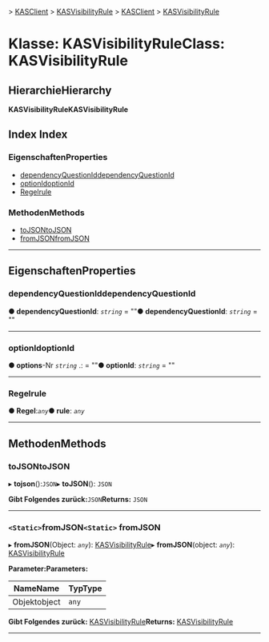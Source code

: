 <span data-ttu-id="93728-101">[](../README.md) > [KASClient](../modules/kasclient.md) > [KASVisibilityRule](../classes/kasclient.kasvisibilityrule.md)</span><span class="sxs-lookup"><span data-stu-id="93728-101">[](../README.md) > [KASClient](../modules/kasclient.md) > [KASVisibilityRule](../classes/kasclient.kasvisibilityrule.md)</span></span>

# <a name="class-kasvisibilityrule"></a><span data-ttu-id="93728-102">Klasse: KASVisibilityRule</span><span class="sxs-lookup"><span data-stu-id="93728-102">Class: KASVisibilityRule</span></span>

## <a name="hierarchy"></a><span data-ttu-id="93728-103">Hierarchie</span><span class="sxs-lookup"><span data-stu-id="93728-103">Hierarchy</span></span>

<span data-ttu-id="93728-104">**KASVisibilityRule**</span><span class="sxs-lookup"><span data-stu-id="93728-104">**KASVisibilityRule**</span></span>

## <a name="index"></a><span data-ttu-id="93728-105">Index </span><span class="sxs-lookup"><span data-stu-id="93728-105">Index</span></span>

### <a name="properties"></a><span data-ttu-id="93728-106">Eigenschaften</span><span class="sxs-lookup"><span data-stu-id="93728-106">Properties</span></span>

* [<span data-ttu-id="93728-107">dependencyQuestionId</span><span class="sxs-lookup"><span data-stu-id="93728-107">dependencyQuestionId</span></span>](kasclient.kasvisibilityrule.md#dependencyquestionid)
* [<span data-ttu-id="93728-108">optionId</span><span class="sxs-lookup"><span data-stu-id="93728-108">optionId</span></span>](kasclient.kasvisibilityrule.md#optionid)
* [<span data-ttu-id="93728-109">Regel</span><span class="sxs-lookup"><span data-stu-id="93728-109">rule</span></span>](kasclient.kasvisibilityrule.md#rule)
### <a name="methods"></a><span data-ttu-id="93728-110">Methoden</span><span class="sxs-lookup"><span data-stu-id="93728-110">Methods</span></span>

* [<span data-ttu-id="93728-111">toJSON</span><span class="sxs-lookup"><span data-stu-id="93728-111">toJSON</span></span>](kasclient.kasvisibilityrule.md#tojson)
* [<span data-ttu-id="93728-112">fromJSON</span><span class="sxs-lookup"><span data-stu-id="93728-112">fromJSON</span></span>](kasclient.kasvisibilityrule.md#fromjson)

---

## <a name="properties"></a><span data-ttu-id="93728-113">Eigenschaften</span><span class="sxs-lookup"><span data-stu-id="93728-113">Properties</span></span>

<a id="dependencyquestionid"></a>

###  <a name="dependencyquestionid"></a><span data-ttu-id="93728-114">dependencyQuestionId</span><span class="sxs-lookup"><span data-stu-id="93728-114">dependencyQuestionId</span></span>

<span data-ttu-id="93728-115">**● dependencyQuestionId**: *`string`* = ""</span><span class="sxs-lookup"><span data-stu-id="93728-115">**● dependencyQuestionId**: *`string`* = ""</span></span>

___

<a id="optionid"></a>

###  <a name="optionid"></a><span data-ttu-id="93728-116">optionId</span><span class="sxs-lookup"><span data-stu-id="93728-116">optionId</span></span>

<span data-ttu-id="93728-117">**● options**-Nr *`string`* .: = ""</span><span class="sxs-lookup"><span data-stu-id="93728-117">**● optionId**: *`string`* = ""</span></span>

___

<a id="rule"></a>

###  <a name="rule"></a><span data-ttu-id="93728-118">Regel</span><span class="sxs-lookup"><span data-stu-id="93728-118">rule</span></span>

<span data-ttu-id="93728-119">**● Regel**:*`any`*</span><span class="sxs-lookup"><span data-stu-id="93728-119">**● rule**: *`any`*</span></span>

___

## <a name="methods"></a><span data-ttu-id="93728-120">Methoden</span><span class="sxs-lookup"><span data-stu-id="93728-120">Methods</span></span>

<a id="tojson"></a>

###  <a name="tojson"></a><span data-ttu-id="93728-121">toJSON</span><span class="sxs-lookup"><span data-stu-id="93728-121">toJSON</span></span>

<span data-ttu-id="93728-122">▸ **tojson**():`JSON`</span><span class="sxs-lookup"><span data-stu-id="93728-122">▸ **toJSON**(): `JSON`</span></span>

<span data-ttu-id="93728-123">**Gibt Folgendes zurück:**`JSON`</span><span class="sxs-lookup"><span data-stu-id="93728-123">**Returns:** `JSON`</span></span>

___

<a id="fromjson"></a>

### <a name="static-fromjson"></a><span data-ttu-id="93728-124">`<Static>`fromJSON</span><span class="sxs-lookup"><span data-stu-id="93728-124">`<Static>` fromJSON</span></span>

<span data-ttu-id="93728-125">▸ **fromJSON**(Object: *`any`*): [KASVisibilityRule](kasclient.kasvisibilityrule.md)</span><span class="sxs-lookup"><span data-stu-id="93728-125">▸ **fromJSON**(object: *`any`*): [KASVisibilityRule](kasclient.kasvisibilityrule.md)</span></span>

<span data-ttu-id="93728-126">**Parameter:**</span><span class="sxs-lookup"><span data-stu-id="93728-126">**Parameters:**</span></span>

| <span data-ttu-id="93728-127">Name</span><span class="sxs-lookup"><span data-stu-id="93728-127">Name</span></span> | <span data-ttu-id="93728-128">Typ</span><span class="sxs-lookup"><span data-stu-id="93728-128">Type</span></span> |
| ------ | ------ |
| <span data-ttu-id="93728-129">Objekt</span><span class="sxs-lookup"><span data-stu-id="93728-129">object</span></span> | `any` |

<span data-ttu-id="93728-130">**Gibt Folgendes zurück:** [KASVisibilityRule](kasclient.kasvisibilityrule.md)</span><span class="sxs-lookup"><span data-stu-id="93728-130">**Returns:** [KASVisibilityRule](kasclient.kasvisibilityrule.md)</span></span>

___

